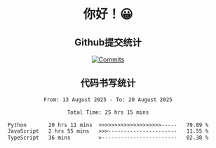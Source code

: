 <div align="center">
<h1>你好！😀</h1>

<h2>Github提交统计</h2>

[![Commits](https://github-readme-stats.ikunshare.com/api?username=ikun0014&include_all_commits=true&locale=cn&show_icons=true&bg_color=0,EC6C6C,FFD479,FFFC79,73FA79,73FDFF,D783FF)](https://github.com/ikun0014)

</div>



<div align="center">
<h2>代码书写统计</h2>
  
<!--START_SECTION:waka-->

```txt
From: 13 August 2025 - To: 20 August 2025

Total Time: 25 hrs 15 mins

Python       20 hrs 11 mins  >>>>>>>>>>>>>>>>>>>>-----   79.89 %
JavaScript   2 hrs 55 mins   >>>----------------------   11.55 %
TypeScript   36 mins         >------------------------   02.38 %
```

<!--END_SECTION:waka-->

</div>
